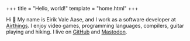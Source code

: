 +++
title = "Hello, world!"
template = "home.html"
+++

Hi :wave: My name is Eirik Vale Aase, and I work as a software developer at [Airthings](https://airthings.com). I enjoy video
games, programming languages, compilers, guitar playing and hiking. I live on [GitHub](https://github.com/eirikvaa) and <a rel="me" href="https://mastodon.social/@eirikvaa">Mastodon</a>.
